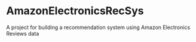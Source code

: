 # AmazonElectronicsRecSys
A project for building a recommendation system using Amazon Electronics Reviews data
